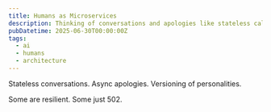 ```yaml
---
title: Humans as Microservices
description: Thinking of conversations and apologies like stateless calls.
pubDatetime: 2025-06-30T00:00:00Z
tags:
  - ai
  - humans
  - architecture
---
```


Stateless conversations.
Async apologies.
Versioning of personalities.

Some are resilient. Some just 502.
